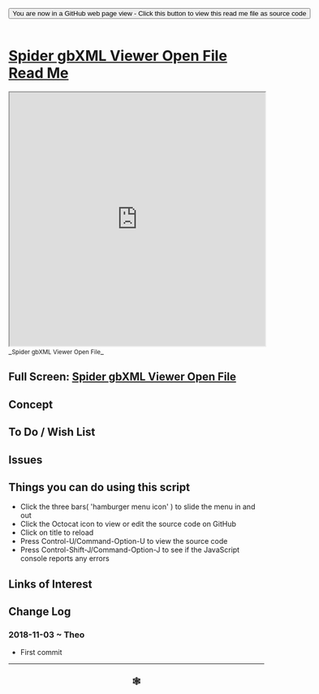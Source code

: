 
<span style=display:none; >[You are now in a GitHub source code view - click this link to view Read Me file as a web page]( https://www.ladybug.tools/spider-gbxml-tools/#cookbook/spider-viewer-open-file/README.md "View file as a web page." ) </span>

<div><input type=button class = "btn btn-secondary btn-sm" onclick="window.location.href='https://github.com/ladybug-tools/spider-gbxml-tools/blob/master/cookbook/spider-viewer-open-file/README.md'";
value='You are now in a GitHub web page view - Click this button to view this read me file as source code' ></div>

<br>

# [Spider gbXML Viewer Open File Read Me]( #cookbook/spider-viewer-open-file/README.md )


<iframe src=https://www.ladybug.tools/spider-gbxml-tools/cookbook/spider-viewer-open-file/index.html width=100% height=500px >Iframes are not viewable in GitHub source code views</iframe>
_<small>Spider gbXML Viewer Open File</small>_

## Full Screen: [Spider gbXML Viewer Open File]( https://www.ladybug.tools/spider-gbxml-tools/cookbook/spider-viewer-open-file/r7/spider-viewer-open-file.html )



## Concept


## To Do / Wish List


## Issues


## Things you can do using this script

* Click the three bars( 'hamburger menu icon' ) to slide the menu in and out
* Click the Octocat icon to view or edit the source code on GitHub
* Click on title to reload
* Press Control-U/Command-Option-U to view the source code
* Press Control-Shift-J/Command-Option-J to see if the JavaScript console reports any errors


## Links of Interest



## Change Log

### 2018-11-03 ~ Theo

* First commit


***

### <center title="Howdy! My web is better than yours. ;-)" ><a href=javascript:window.scrollTo(0,0); style="text-decoration:none !important;" > &#x1f578; </a></center>

